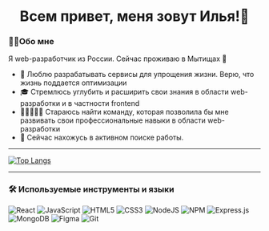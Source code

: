 <h1 align="center">Всем привет, меня зовут Илья!👋</h1>

<h3>👨‍💻Обо мне</h3>

Я web-разработчик из России. Сейчас проживаю в Мытищах 🏡

- 💪 Люблю разрабатывать сервисы для упрощения жизни. Верю, что жизнь поддается оптимизации
- 🎓 Стремлюсь углубить и расширить свои знания в области web-разработки и в частности frontend
- 👨🏼‍🤝‍👨🏼 Стараюсь найти команду, которая позволила бы мне развивать свои профессиональные навыки в области web-разработки
- 🔎 Сейчас нахожусь в активном поиске работы. 

---

[![Top Langs](https://github-readme-stats.vercel.app/api/top-langs/?username=anuraghazra&layout=compact)](https://github.com/anuraghazra/github-readme-stats)

---
<h3>🛠 Используемые инструменты и языки</h3>

![React](https://img.shields.io/badge/react-%2320232a.svg?style=for-the-badge&logo=react&logoColor=%2361DAFB) ![JavaScript](https://img.shields.io/badge/javascript-%23323330.svg?style=for-the-badge&logo=javascript&logoColor=%23F7DF1E) ![HTML5](https://img.shields.io/badge/html5-%23E34F26.svg?style=for-the-badge&logo=html5&logoColor=white) ![CSS3](https://img.shields.io/badge/css3-%231572B6.svg?style=for-the-badge&logo=css3&logoColor=white) ![NodeJS](https://img.shields.io/badge/node.js-6DA55F?style=for-the-badge&logo=node.js&logoColor=white) ![NPM](https://img.shields.io/badge/NPM-%23CB3837.svg?style=for-the-badge&logo=npm&logoColor=white) ![Express.js](https://img.shields.io/badge/express.js-%23404d59.svg?style=for-the-badge&logo=express&logoColor=%2361DAFB) ![MongoDB](https://img.shields.io/badge/MongoDB-%234ea94b.svg?style=for-the-badge&logo=mongodb&logoColor=white) ![Figma](https://img.shields.io/badge/figma-%23F24E1E.svg?style=for-the-badge&logo=figma&logoColor=white) ![Git](https://img.shields.io/badge/git-%23F05033.svg?style=for-the-badge&logo=git&logoColor=white)
<!--
**FulgrimPhoenix/FulgrimPhoenix** is a ✨ _special_ ✨ repository because its `README.md` (this file) appears on your GitHub profile.

Here are some ideas to get you started:

- 🔭 I’m currently working on ...
- 🌱 I’m currently learning ...
- 👯 I’m looking to collaborate on ...
- 🤔 I’m looking for help with ...
- 💬 Ask me about ...
- 📫 How to reach me: ...
- 😄 Pronouns: ...
- ⚡ Fun fact: ...
-->
